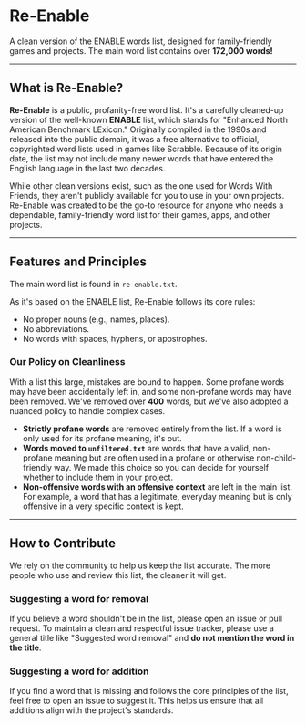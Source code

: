 # Re-Enable

A clean version of the ENABLE words list, designed for family-friendly games and projects.
The main word list contains over **172,000 words!**

---

## What is Re-Enable?

**Re-Enable** is a public, profanity-free word list. It's a carefully cleaned-up version of the well-known **ENABLE** list, which stands for "Enhanced North American Benchmark LExicon." Originally compiled in the 1990s and released into the public domain, it was a free alternative to official, copyrighted word lists used in games like Scrabble. Because of its origin date, the list may not include many newer words that have entered the English language in the last two decades.

While other clean versions exist, such as the one used for Words With Friends, they aren't publicly available for you to use in your own projects. Re-Enable was created to be the go-to resource for anyone who needs a dependable, family-friendly word list for their games, apps, and other projects.

---

## Features and Principles

The main word list is found in `re-enable.txt`.

As it's based on the ENABLE list, Re-Enable follows its core rules:
* No proper nouns (e.g., names, places).
* No abbreviations.
* No words with spaces, hyphens, or apostrophes.

### Our Policy on Cleanliness

With a list this large, mistakes are bound to happen. Some profane words may have been accidentally left in, and some non-profane words may have been removed. We've removed over **400** words, but we've also adopted a nuanced policy to handle complex cases.

* **Strictly profane words** are removed entirely from the list. If a word is only used for its profane meaning, it's out.
* **Words moved to `unfiltered.txt`** are words that have a valid, non-profane meaning but are often used in a profane or otherwise non-child-friendly way. We made this choice so you can decide for yourself whether to include them in your project.
* **Non-offensive words with an offensive context** are left in the main list. For example, a word that has a legitimate, everyday meaning but is only offensive in a very specific context is kept.

---

## How to Contribute

We rely on the community to help us keep the list accurate. The more people who use and review this list, the cleaner it will get.

### Suggesting a word for removal

If you believe a word shouldn't be in the list, please open an issue or pull request. To maintain a clean and respectful issue tracker, please use a general title like "Suggested word removal" and **do not mention the word in the title**.

### Suggesting a word for addition

If you find a word that is missing and follows the core principles of the list, feel free to open an issue to suggest it. This helps us ensure that all additions align with the project's standards.
